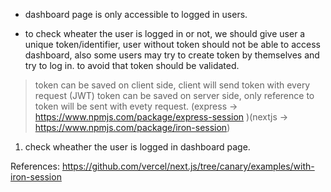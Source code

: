 - dashboard page is only accessible to logged in users.

- to check wheater the user is logged in or not, we should give user a unique token/identifier, user without token should not be able to access dashboard, also some users may try to create token by themselves and try to log in. to avoid that token should be validated.

> token can be saved on client side, client will send token with every request (JWT)
> token can be saved on server side, only reference to token will be sent with evety request. (express -> https://www.npmjs.com/package/express-session )(nextjs -> https://www.npmjs.com/package/iron-session)


1. check wheather the user is logged in dashboard page. 





References: https://github.com/vercel/next.js/tree/canary/examples/with-iron-session